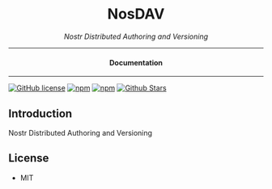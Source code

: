 <div align="center">
  <h1>NosDAV</h1>
</div>


<div align="center">  
<i>Nostr Distributed Authoring and Versioning</i>
</div>

---

<div align="center">
<h4>Documentation</h4>
</div>

---

[![GitHub license](https://img.shields.io/badge/license-MIT-blue.svg)](https://github.com/nosdav/nosdav/blob/gh-pages/LICENSE)
[![npm](https://img.shields.io/npm/v/nosdav)](https://npmjs.com/package/nosdav)
[![npm](https://img.shields.io/npm/dw/nosdav.svg)](https://npmjs.com/package/nosdav)
[![Github Stars](https://img.shields.io/github/stars/nosdav/nosdav.svg)](https://github.com/nosdav/nosdav/)

## Introduction

Nostr Distributed Authoring and Versioning

## License

- MIT
